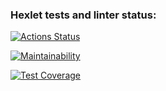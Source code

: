 ### Hexlet tests and linter status:

[![Actions Status](https://github.com/setov/java-project-61/actions/workflows/hexlet-check.yml/badge.svg)](https://github.com/setov/java-project-61/actions)

[![Maintainability](https://api.codeclimate.com/v1/badges/16f6accdcfc6f0756830/maintainability)](https://codeclimate.com/github/setov/java-project-61/maintainability)

[![Test Coverage](https://api.codeclimate.com/v1/badges/16f6accdcfc6f0756830/test_coverage)](https://codeclimate.com/github/setov/java-project-61/test_coverage)
